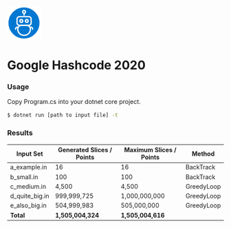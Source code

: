 ![](https://github.com/ctufaro/GoogleHashCode2020/blob/master/logo.png?raw=true)
# Google Hashcode 2020
### Usage

Copy Program.cs into your dotnet core project.

```sh
$ dotnet run [path to input file] -t
```

### Results
| Input Set | Generated Slices / Points | Maximum Slices / Points | Method |
| ------ | ------ | ------ | ------ |
| a_example.in | 16 | 16 | BackTrack |
| b_small.in | 100 | 100 | BackTrack |
| c_medium.in | 4,500 | 4,500 | GreedyLoop |
| d_quite_big.in | 999,999,725 | 1,000,000,000 | GreedyLoop |
| e_also_big.in | 504,999,983 | 505,000,000 | GreedyLoop |
| **Total** | **1,505,004,324** | **1,505,004,616** ||

